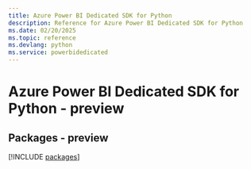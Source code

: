 ```yaml
---
title: Azure Power BI Dedicated SDK for Python
description: Reference for Azure Power BI Dedicated SDK for Python
ms.date: 02/20/2025
ms.topic: reference
ms.devlang: python
ms.service: powerbidedicated
---
```

# Azure Power BI Dedicated SDK for Python - preview
## Packages - preview
[!INCLUDE [packages](power-bi-dedicated-index.md)]